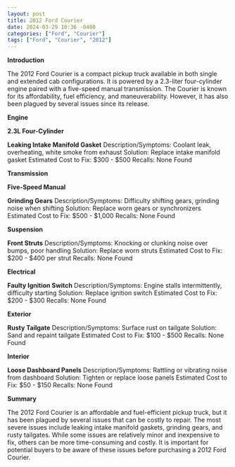 ```yaml
---
layout: post
title: 2012 Ford Courier
date: 2024-03-29 10:36 -0400
categories: ["Ford", "Courier"]
tags: ["Ford", "Courier", "2012"]
---
```

**Introduction**

The 2012 Ford Courier is a compact pickup truck available in both single and extended cab configurations. It is powered by a 2.3-liter four-cylinder engine paired with a five-speed manual transmission. The Courier is known for its affordability, fuel efficiency, and maneuverability. However, it has also been plagued by several issues since its release.

**Engine**

**2.3L Four-Cylinder**

**Leaking Intake Manifold Gasket**
Description/Symptoms: Coolant leak, overheating, white smoke from exhaust
Solution: Replace intake manifold gasket
Estimated Cost to Fix: $300 - $500
Recalls: None Found

**Transmission**

**Five-Speed Manual**

**Grinding Gears**
Description/Symptoms: Difficulty shifting gears, grinding noise when shifting
Solution: Replace worn gears or synchronizers
Estimated Cost to Fix: $500 - $1,000
Recalls: None Found

**Suspension**

**Front Struts**
Description/Symptoms: Knocking or clunking noise over bumps, poor handling
Solution: Replace worn struts
Estimated Cost to Fix: $200 - $400 per strut
Recalls: None Found

**Electrical**

**Faulty Ignition Switch**
Description/Symptoms: Engine stalls intermittently, difficulty starting
Solution: Replace ignition switch
Estimated Cost to Fix: $200 - $300
Recalls: None Found

**Exterior**

**Rusty Tailgate**
Description/Symptoms: Surface rust on tailgate
Solution: Sand and repaint tailgate
Estimated Cost to Fix: $100 - $500
Recalls: None Found

**Interior**

**Loose Dashboard Panels**
Description/Symptoms: Rattling or vibrating noise from dashboard
Solution: Tighten or replace loose panels
Estimated Cost to Fix: $50 - $150
Recalls: None Found

**Summary**

The 2012 Ford Courier is an affordable and fuel-efficient pickup truck, but it has been plagued by several issues that can be costly to repair. The most severe issues include leaking intake manifold gaskets, grinding gears, and rusty tailgates. While some issues are relatively minor and inexpensive to fix, others can be more time-consuming and costly. It is important for potential buyers to be aware of these issues before purchasing a 2012 Ford Courier.
